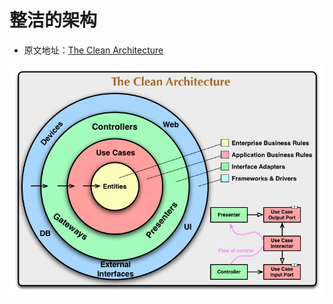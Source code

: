 # 整洁的架构
* 原文地址：[The Clean Architecture](https://blog.cleancoder.com/uncle-bob/2012/08/13/the-clean-architecture.html)

![The Clean Architecture](https://github.com/jsjchai/study-notes/blob/master/2020/%E8%8B%B1%E8%AF%AD/%E7%BF%BB%E8%AF%91/picture/CleanArchitecture.jpg)


